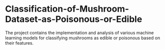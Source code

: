 # Classification-of-Mushroom-Dataset-as-Poisonous-or-Edible
The project contains the implementation and analysis of various machine learning models for classifying mushrooms as edible or poisonous based on their features.
